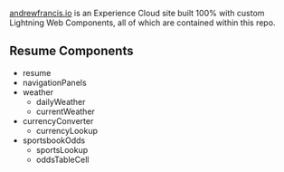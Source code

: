[andrewfrancis.io](www.andrewfrancis.io) is an Experience Cloud site built 100% with custom Lightning Web Components, all of which are contained within this repo.

## Resume Components

-   resume
-   navigationPanels
-   weather
    -   dailyWeather
    -   currentWeather
-   currencyConverter
    -   currencyLookup
-   sportsbookOdds
    -   sportsLookup
    -   oddsTableCell